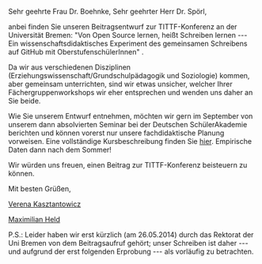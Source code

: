 Sehr geehrte Frau Dr. Boehnke,
Sehr geehrter Herr Dr. Spörl,

anbei finden Sie unseren Beitragsentwurf zur TITTF-Konferenz an der Universität Bremen: "Von Open Source lernen, heißt Schreiben lernen --- Ein wissenschaftsdidaktisches Experiment des gemeinsamen Schreibens auf GitHub mit OberstufenschülerInnen" .

Da wir aus verschiedenen Disziplinen (Erziehungswissenschaft/Grundschulpädagogik und Soziologie) kommen, aber gemeinsam unterrichten, sind wir etwas unsicher, welcher Ihrer Fächergruppenworkshops wir eher entsprechen und wenden uns daher an Sie beide.

Wie Sie unserem Entwurf entnehmen, möchten wir gern im September von unserem dann absolvierten Seminar bei der Deutschen SchülerAkademie berichten und können vorerst nur unsere fachdidaktische Planung vorweisen.
Eine vollständige Kursbeschreibung finden Sie [hier](http://www.maxheld.de/emile/).
Empirische Daten dann nach dem Sommer!

Wir würden uns freuen, einen Beitrag zur TITTF-Konferenz beisteuern zu können.

Mit besten Grüßen,

[Verena Kasztantowicz](https://www.erziehungswissenschaften.hu-berlin.de/grundschulpaed/mitarbeiterinnen/lb-deutsch/v.-kasztantowicz)

[Maximilian Held](https://www.bigsss-bremen.de/index.php?id=mheld)

P.S.: Leider haben wir erst kürzlich (am 26.05.2014) durch das Rektorat der Uni Bremen von dem Beitragsaufruf gehört; unser Schreiben ist daher --- und aufgrund der erst folgenden Erprobung --- als vorläufig zu betrachten.